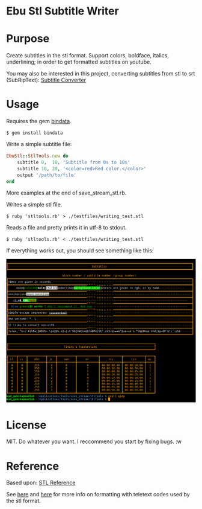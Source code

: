 Ebu Stl Subtitle Writer
=======================

# Purpose

Create subtitles in the stl format. Support colors, boldface, italics,
underlining; in order to get formatted subtitles on youtube.

You may also be interested in this project, converting subtitles from stl
to srt (SubRipText): [Subtitle Converter](https://github.com/basvodde/subtitle_converter)



# Usage

Requires the gem [bindata](https://github.com/dmendel/bindata).

    $ gem install bindata

Write a simple subtitle file:

```ruby
EbuStl::StlTools.new do
    subtitle 0,  10, 'Subtitle from 0s to 10s'
    subtitle 10, 20, '<color=red>Red color.</color>'
    output '/path/to/file'
end
```

More examples at the end of save_stream_stl.rb.

Writes a simple stl file.

    $ ruby 'stltools.rb' > ./testfiles/writing_test.stl

Reads a file and pretty prints it in utf-8 to stdout.

    $ ruby 'stltools.rb' < ./testfiles/writing_test.stl

If everything works out, you should see something like this:

![cli output](test_output.png?raw=true "cli output")

# License

MIT. Do whatever you want. I reccommend you start by fixing bugs. :w


# Reference

 Based upon: [STL Reference](http://tech.ebu.ch/docs/tech/tech3264.pdf)

 See [here](bighole.nl/pub/mirror/homepage.ntlworld.com/kryten_droid/teletext/spec/teletext_spec_1974.htm)
 and [here](riscos.com/support/developers/bbcbasic/part2/teletext.html)
 for more info on formatting with teletext codes used by the stl format.
